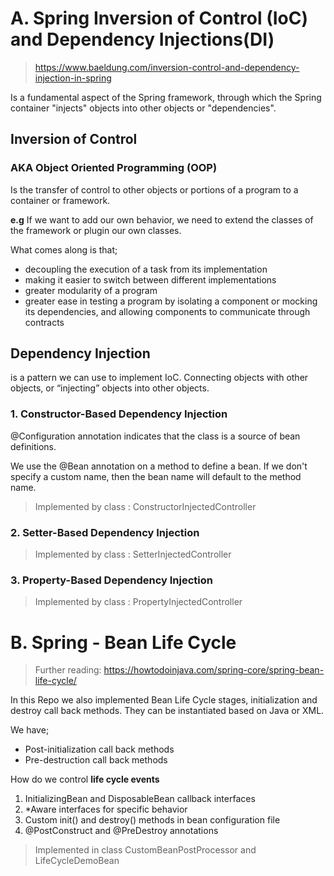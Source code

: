 # A. Spring Inversion of Control (IoC) and Dependency Injections(DI)
> https://www.baeldung.com/inversion-control-and-dependency-injection-in-spring
> 
Is a fundamental aspect of the Spring framework, through which the Spring container "injects" objects into other objects or "dependencies".

## Inversion of Control
### AKA Object Oriented Programming (OOP)

Is the transfer of control to other objects or portions of a program to a container or framework. 

**e.g**  If we want to add our own behavior, we need to extend the classes of the framework or plugin our own classes.

What comes along is that;
* decoupling the execution of a task from its implementation
* making it easier to switch between different implementations
* greater modularity of a program
* greater ease in testing a program by isolating a component or mocking its dependencies, and allowing components to communicate through contracts

## Dependency Injection
is a pattern we can use to implement IoC. Connecting objects with other objects, or “injecting” objects into other objects.


### 1. Constructor-Based Dependency Injection
@Configuration annotation indicates that the class is a source of bean definitions. 

We use the @Bean annotation on a method to define a bean. If we don't specify a custom name, then the bean name will default to the method name.

> Implemented by class : ConstructorInjectedController
### 2. Setter-Based Dependency Injection
> Implemented by class : SetterInjectedController
### 3. Property-Based Dependency Injection
> Implemented by class : PropertyInjectedController

# B. Spring - Bean Life Cycle
> Further reading: https://howtodoinjava.com/spring-core/spring-bean-life-cycle/

In this Repo we also implemented Bean Life Cycle stages, initialization and destroy call back methods.
They can be instantiated based on Java or XML.

We have;
 * Post-initialization call back methods
 * Pre-destruction call back methods

How do we control **life cycle events**
1. InitializingBean and DisposableBean callback interfaces
2. *Aware interfaces for specific behavior
3. Custom init() and destroy() methods in bean configuration file
4. @PostConstruct and @PreDestroy annotations

> Implemented in class CustomBeanPostProcessor and LifeCycleDemoBean
